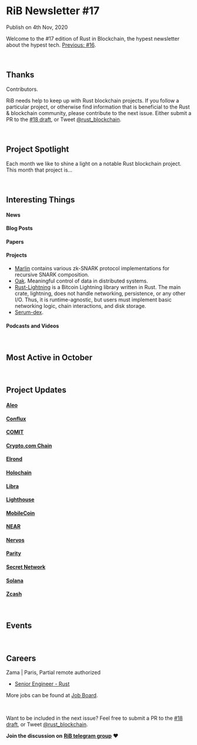 # RiB Newsletter #17

Publish on 4th Nov, 2020

Welcome to the #17 edition of Rust in Blockchain, the hypest newsletter about the hypest tech. 
[Previous: #16](/newsletters/2020-09-30/).


&nbsp;

## Thanks

Contributors.

RiB needs help to keep up with Rust blockchain projects. 
If you follow a particular project, or otherwise find information 
that is beneficial to the Rust & blockchain community, 
please contribute to the next issue. 
Either submit a PR to the [#18 draft](https://github.com/rust-in-blockchain/Rust-in-Blockchain/tree/master/draft), 
or Tweet [@rust_blockchain](https://twitter.com/rust_blockchain).

&nbsp;

## Project Spotlight

Each month we like to shine a light on a notable Rust blockchain project. This month that project is…

&nbsp;


## Interesting Things

#### News


#### Blog Posts


#### Papers 

#### Projects

- [Marlin](https://github.com/o1-labs/marlin) contains
  various zk-SNARK protocol implementations for
  recursive SNARK composition.
- [Oak](https://github.com/project-oak/oak).
  Meaningful control of data in distributed systems.
- [Rust-Lightning](https://github.com/rust-bitcoin/rust-lightning)
  is a Bitcoin Lightning library written in Rust.
  The main crate, lightning, does not handle networking,
  persistence, or any other I/O. Thus, it is runtime-agnostic,
  but users must implement basic networking logic,
  chain interactions, and disk storage.
- [Serum-dex](https://github.com/project-serum/serum-dex).
  

#### Podcasts and Videos


&nbsp;

## Most Active in October


&nbsp;

## Project Updates


#### [Aleo](https://github.com/AleoHQ)

#### [Conflux](https://github.com/Conflux-Chain)

#### [COMIT](https://github.com/comit-network)

#### [Crypto.com Chain](https://chain.crypto.com)

#### [Elrond](https://github.com/ElrondNetwork)

#### [Holochain](https://github.com/holochain/)

#### [Libra](https://libra.org)

#### [Lighthouse](https://lighthouse.sigmaprime.io/)

#### [MobileCoin](https://www.mobilecoin.com/)

#### [NEAR](https://github.com/nearprotocol/nearcore)

#### [Nervos](https://github.com/nervosnetwork)

#### [Parity](https://github.com/paritytech)

#### [Secret Network](https://github.com/enigmampc/SecretNetwork)

#### [Solana](https://github.com/solana-labs/solana)

#### [Zcash](https://z.cash/)


&nbsp;

## Events


&nbsp;

## Careers

Zama | Paris, Partial remote authorized
- [Senior Engineer - Rust](https://www.welcometothejungle.com/en/companies/zama/jobs/senior-engineer-rust_paris)

More jobs can be found at [Job Board][page-jobboard].

[page-jobboard]: https://rustinblockchain.org/job-board/

&nbsp;

Want to be included in the next issue? Feel free to submit a PR to the
[#18 draft](https://github.com/rust-in-blockchain/Rust-in-Blockchain/tree/master/draft),
or Tweet [@rust_blockchain](https://twitter.com/rust_blockchain).

**Join the discussion on** [**RiB telegram group**](https://t.me/rustinblockchain) **❤️**


